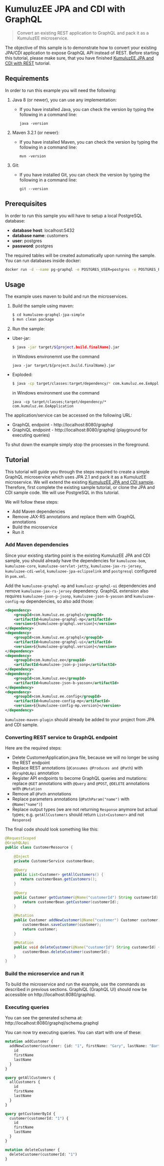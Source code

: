 # KumuluzEE JPA and CDI with GraphQL

> Convert an existing REST application to GraphQL and pack it as a KumuluzEE microservice.

The objective of this sample is to demonstrate how to convert your existing JPA/CDI application to expose GraphQL
API instead of REST. Before starting this tutorial, please make sure, that you have finished 
[KumuluzEE JPA and CDI with REST](https://github.com/kumuluz/kumuluzee-samples/tree/master/jpa) tutorial.

## Requirements

In order to run this example you will need the following:

1. Java 8 (or newer), you can use any implementation:
    * If you have installed Java, you can check the version by typing the following in a command line:
        
        ```
        java -version
        ```

2. Maven 3.2.1 (or newer):
    * If you have installed Maven, you can check the version by typing the following in a command line:
        
        ```
        mvn -version
        ```
3. Git:
    * If you have installed Git, you can check the version by typing the following in a command line:
    
        ```
        git --version
        ```
    

## Prerequisites

In order to run this sample you will have to setup a local PostgreSQL database:
- __database host__: localhost:5432
- __database name__: customers
- __user__: postgres
- __password__: postgres

The required tables will be created automatically upon running the sample.
You can run databases inside docker:

```bash
docker run -d --name pg-graphql -e POSTGRES_USER=postgres -e POSTGRES_PASSWORD=postgres -e POSTGRES_DB=customers -p 5432:5432 postgres:latest
```

## Usage

The example uses maven to build and run the microservices.

1. Build the sample using maven:

    ```bash
    $ cd kumuluzee-graphql-jpa-simple
    $ mvn clean package
    ```

2. Run the sample:
* Uber-jar:

    ```bash
    $ java -jar target/${project.build.finalName}.jar
    ```
    
    in Windows environemnt use the command
    ```batch
    java -jar target/${project.build.finalName}.jar
    ```

* Exploded:

    ```bash
    $ java -cp target/classes:target/dependency/* com.kumuluz.ee.EeApplication
    ```
    
    in Windows environment use the command
    ```batch
    java -cp target/classes;target/dependency/* com.kumuluz.ee.EeApplication
    ```
    
    
The application/service can be accessed on the following URL:
* GraphQL endpoint - http://localhost:8080/graphql
* GraphiQL endpoint - http://localhost:8080/graphiql (playground for executing queries)

To shut down the example simply stop the processes in the foreground.

## Tutorial
This tutorial will guide you through the steps required to create a simple GraphQL microservice which uses JPA 2.1 and
pack it as a KumuluzEE microservice. We will extend the existing
[KumuluzEE JPA and CDI sample](https://github.com/kumuluz/kumuluzee-samples/tree/master/jpa).
Therefore, first complete the existing sample tutorial, or clone the JPA and CDI sample code. We will use PostgreSQL
in this tutorial.

We will follow these steps:
* Add Maven dependencies
* Remove JAX-RS annotations and replace them with GraphQL annotations
* Build the microservice
* Run it

### Add Maven dependencies

Since your existing starting point is the existing KumuluzEE JPA and CDI sample, you should already have the
dependencies for `kumuluzee-bom`, `kumuluzee-core`, `kumuluzee-servlet-jetty`, `kumuluzee-jax-rs-jersey`,
`kumuluzee-cdi-weld`, `kumuluzee-jpa-eclipselink` and `postgresql` configured in `pom.xml`.


Add the `kumuluzee-graphql-mp` and `kumuluzz-graphql-ui` dependencies and remove `kumuluzee-jax-rs-jersey` dependency.
GraphQL extension also requires `kumuluzee-json-p-jsonp`, `kumuluzee-json-b-yasson` and `kumuluzee-config-mp`
dependencies, so also add those:

```xml
<dependency>
    <groupId>com.kumuluz.ee.graphql</groupId>
    <artifactId>kumuluzee-graphql-mp</artifactId>
    <version>${kumuluzee-graphql.version}</version>
</dependency>
<dependency>
    <groupId>com.kumuluz.ee.graphql</groupId>
    <artifactId>kumuluzee-graphql-ui</artifactId>
    <version>${kumuluzee-graphql.version}</version>
</dependency>
<dependency>
    <groupId>com.kumuluz.ee</groupId>
    <artifactId>kumuluzee-json-p-jsonp</artifactId>
</dependency>
<dependency>
    <groupId>com.kumuluz.ee</groupId>
    <artifactId>kumuluzee-json-b-yasson</artifactId>
</dependency>
<dependency>
    <groupId>com.kumuluz.ee.config</groupId>
    <artifactId>kumuluzee-config-mp</artifactId>
    <version>${kumuluzee-config-mp.version}</version>
</dependency>
```

`kumuluzee-maven-plugin` should already be added to your project from JPA and CDI sample.


### Converting REST service to GraphQL endpoint
Here are the required steps:
- Delete CustomerApplication.java file, because we will no longer be using the REST endpoint
- Replace REST annotations (`@Consumes @Produces and @Path`) with `@GraphQLApi` annotation
- Register API endpoints to become GraphQL queries and mutations: replace `@GET` annotations with `@Query` and `@POST`, `@DELETE` annotations with `@Mutation`
- Remove all `@Path` annotations
- Replace parameters annotations (`@PathParam("name")` with `@Name("name")`)
- Replace output types (we are not returning `Response` anymore but actual types; e.g. `getAllCustomers` should return `List<Customer>` and not `Response`)


The final code should look something like this:
```java
@RequestScoped
@GraphQLApi
public class CustomerResource {
  
    @Inject
    private CustomerService customerBean;
  
    @Query
    public List<Customer> getAllCustomers() {
       return customerBean.getCustomers();
    }
  
    @Query
    public Customer getCustomer(@Name("customerId") String customerId) {
        return customerBean.getCustomer(customerId);
    }
  
    @Mutation
    public Customer addNewCustomer(@Name("customer") Customer customer) {
        customerBean.saveCustomer(customer);
        return customer;
    }
  
    @Mutation
    public void deleteCustomer(@Name("customerId") String customerId) {
        customerBean.deleteCustomer(customerId);
    }
}

```

### Build the microservice and run it

To build the microservice and run the example, use the commands as described in previous sections. Graph*i*QL
(GraphQL UI) should now be accessible on http://localhost:8080/graphiql.

### Executing queries

You can see the generated schema at: http://localhost:8080/graphql/schema.graphql

You can now try executing queries. You can start with one of these:

```graphql
mutation addCustomer {
  addNewCustomer(customer: {id: "1", firstName: "Gary", lastName: "Bartlett"}) {
    id
    firstName
    lastName
  }
}

query getAllCustomers {
  allCustomers {
    id
    firstName
    lastName
  }
}

query getCustomerById {
  customer(customerId: "1") {
    id
    firstName
    lastName
  }
}

mutation deleteCustomer {
  deleteCustomer(customerId: "1")
}
```
